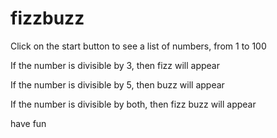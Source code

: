 # fizzbuzz

Click on the start button to see a list of numbers, from 1 to 100

If the number is divisible by 3, then fizz will appear

If the number is divisible by 5, then buzz will appear

If the number is divisible by both, then fizz buzz will appear

have fun

